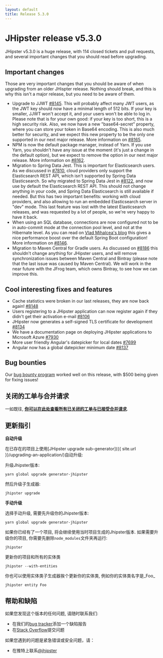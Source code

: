 ```yaml
---
layout: default
title: Release 5.3.0
---
```


JHipster release v5.3.0
==================

JHipster v5.3.0 is a huge release, with 114 closed tickets and pull requests, and several important changes that you should read before upgrading.

Important changes
-----------------

Those are very important changes that you should be aware of when upgrading from an older JHispter release. Nothing should break, and this is why this isn't a major release, but you need to be aware of them.

- Upgrade to JJWT [#8145](https://github.com/jhipster/generator-jhipster/pull/8145). This will probably affect many JWT users, as the JWT key should now have a minimal length of 512 bits. If your key is smaller, JJWT won't accept it, and your users won't be able to log in. Please note that is for your own good: if your key is too short, this is a high security risk. Also, we now have a new "base64-secret" property, where you can store your token in Base64 encoding. This is also much better for security, and we expect this new property to be the only one supported in our next major release. More information on [#8165](https://github.com/jhipster/generator-jhipster/issues/8165).
- NPM is now the default package manager, instead of Yarn. If you use Yarn, you shouldn't have any issue at the moment (it's just a change in the default option), but we expect to remove the option in our next major release. More information on [#8162](https://github.com/jhipster/generator-jhipster/issues/8162).
- Migration to Spring Data Jest. This is important for Elasticsearch users. As we discussed in [#7810](https://github.com/jhipster/generator-jhipster/issues/7810), cloud providers only support the Elasticsearch REST API, which isn't supported by Spring Data Elasticsearch. So why migrated to Spring Data Jest in [#8122](https://github.com/jhipster/generator-jhipster/pull/8122), and now use by default the Elasticsearch REST API. This should not change anything in your code, and Spring Data Elasticsearch is still available if needed. But this has two important benefits: working with cloud providers, and also allowing to run an embedded Elasticsearch server in "dev" mode. This last feature was lost with the latest Elasticsearch releases, and was requested by a lot of people, so we're very happy to have it back.
- When using an SQL database, connections are now configured not to be in auto-commit mode at the connection pool level, and not at the Hibernate level. As you can read on [Vlad Mihalcea's blog](https://vladmihalcea.com/why-you-should-always-use-hibernate-connection-provider_disables_autocommit-for-resource-local-jpa-transactions/) this gives a nice performance boost over the default Spring Boot configuration! More information on [#8146](https://github.com/jhipster/generator-jhipster/issues/8146).
- Migration to Maven Central for Gradle users. As discussed on [#8186](https://github.com/jhipster/generator-jhipster/issues/8186) this shouldn't change anything for JHipster users, and will remove synchronization issues between Maven Central and Bintray (please note that the last issue was caused by Maven Central). We will work in the near future with the JFrog team, which owns Bintray, to see how we can improve this.


Cool interesting fixes and features
-----------------------------------

- Cache statistics were broken in our last releases, they are now back again! [#8148](https://github.com/jhipster/generator-jhipster/issues/8148)
- Users registering to a JHipster application can now register again if they didn't get their activation e-mail [#8106](https://github.com/jhipster/generator-jhipster/issues/8106)
- JHipster now generates a self-signed TLS certificate for development [#8134](https://github.com/jhipster/generator-jhipster/issues/8134)
- We have a documentation page on deploying JHipster applications to Microsoft Azure [#7930](https://github.com/jhipster/generator-jhipster/issues/7930)
- More user friendly Angular's datepicker for local dates [#7699](https://github.com/jhipster/generator-jhipster/issues/7699)
- Angular now has a global datepicker minimum date [#8137](https://github.com/jhipster/generator-jhipster/pull/8137)

Bug bounties
-------------

Our [bug bounty program](https://www.jhipster.tech/bug-bounties/) worked well on this release, with $500 being given for fixing issues!


关闭的工单与合并请求
------------
一如既往, __[你可以在此处查看所有已关闭的工单与已接受合并请求](https://github.com/jhipster/generator-jhipster/issues?q=milestone%3A5.3.0+is%3Aclosed)__.

更新指引
------------

**自动升级**

在已存在的项目上使用[JHipster upgrade sub-generator]({{ site.url }}/upgrading-an-application/)自动升级:

升级Jhipster版本:

```
yarn global upgrade generator-jhipster
```

然后升级子生成器:

```
jhipster upgrade
```

**手动升级**

选择手动升级, 需要先升级你的Jhipster版本:

```
yarn global upgrade generator-jhipster
```

如果你已经有了一个项目, 将会继续使用当时项目生成的Jhipster版本.
如果需要升级你的项目, 你需要先删除`node_modules`文件夹再运行:

```
jhipster
```

更新你的项目和所有的实体类

```
jhipster --with-entities
```

你也可以使用实体类子生成器挨个更新你的实体类, 例如你的实体类名字是_Foo_

```
jhipster entity Foo
```

帮助和缺陷
--------------

如果您发现这个版本的任何问题, 请随时联系我们:

- 在我们的[bug tracker](https://github.com/jhipster/generator-jhipster/issues?state=open)添加一个缺陷报告
- 在[Stack Overflow](http://stackoverflow.com/tags/jhipster/info)提交问题

如果您遇到的问题是紧急错误或安全问题，请：

- 在推特上联系[@jhipster](https://twitter.com/jhipster)
